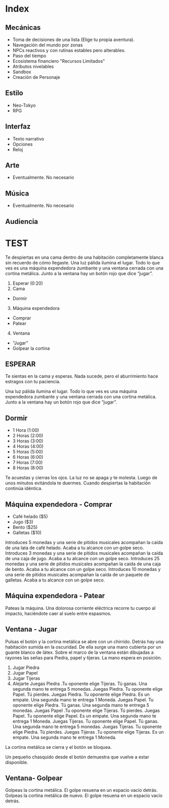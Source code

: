 # Index

## Mecánicas
- Toma de decisiones de una lista (Elige tu propia aventura).
- Navegación del mundo por zonas
- NPCs reactivos y con rutinas estables pero alterables.
- Paso del tiempo
- Ecosistema financiero "Recursos Limitados"
- Atributos nivelables
- Sandbox
- Creación de Personaje

## Estilo
- Neo-Tokyo
- RPG

## Interfaz
- Texto narrativo
- Opciones
- Reloj

## Arte
- Eventualmente. No necesario

## Música
- Eventualmente. No necesario

## Audiencia

# TEST
Te despiertas en una cama dentro de una habitación completamente blanca sin recuerdo de cómo llegaste. Una luz pálida ilumina el lugar. Todo lo que ves es una máquina expendedora zumbante y una ventana cerrada con una cortina metálica. Junto a la ventana hay un botón rojo que dice “jugar”.

1.	Esperar (0:20)
2.	Cama
-	Dormir
3.	Máquina expendedora
-	Comprar
-	Patear
4.	Ventana
-	“Jugar”
-	Golpear la cortina

## ESPERAR

Te sientas en la cama y esperas. Nada sucede, pero el aburrimiento hace estragos con tu paciencia.

Una luz pálida ilumina el lugar. Todo lo que ves es una máquina expendedora zumbante y una ventana cerrada con una cortina metálica. Junto a la ventana hay un botón rojo que dice “jugar”.

## Dormir
-	1 Hora (1:00)
-	2 Horas (2:00)
-	3 Horas (3:00)
-	4 Horas (4:00)
-	5 Horas (5:00)
-	6 Horas (6:00)
-	7 Horas (7:00)
-	8 Horas (8:00)

Te acuestas y cierras los ojos. La luz no se apaga y te molesta. Luego de unos minutos evitándola te duermes. Cuando despiertas la habitación continúa idéntica.

## Máquina expendedora - Comprar
-	Café helado ($5)
-	Jugo ($3)
-	Bento ($25)
-	Galletas ($10)

Introduces 5 monedas y una serie de pitidos musicales acompañan la caída de una lata de café helado. Acaba a tu alcance con un golpe seco.
Introduces 3 monedas y una serie de pitidos musicales acompañan la caída de una caja de jugo. Acaba a tu alcance con un golpe seco.
Introduces 25 monedas y una serie de pitidos musicales acompañan la caída de una caja de bento. Acaba a tu alcance con un golpe seco.
Introduces 10 monedas y una serie de pitidos musicales acompañan la caída de un paquete de galletas. Acaba a tu alcance con un golpe seco.

## Máquina expendedora - Patear
Pateas la máquina. Una dolorosa corriente eléctrica recorre tu cuerpo al impacto, haciéndote caer al suelo entre espasmos.

## Ventana - Jugar
Pulsas el botón y la cortina metálica se abre con un chirrido. Detrás hay una habitación sumida en la oscuridad. De ella surge una mano cubierta por un guante blanco de látex. Sobre el marco de la ventana están dibujadas a rayones las señas para Piedra, papel y tijeras. La mano espera en posición.
1.	Jugar Piedra 
2.	Jugar Papel
3.	Jugar Tijeras
4.	Alejarte
Juegas Piedra .Tu oponente elige Tijeras. Tú ganas. Una segunda mano te entrega 5 monedas.
Juegas Piedra. Tu oponente elige Papel. Tú pierdes.
Juegas Piedra. Tu oponente elige Piedra. Es un empate. Una segunda mano te entrega 1 Moneda.
Juegas Papel. Tu oponente elige Piedra. Tú ganas. Una segunda mano te entrega 5 monedas.
Juegas Papel .Tu oponente elige Tijeras. Tú pierdes.
Juegas Papel. Tu oponente elige Papel. Es un empate. Una segunda mano te entrega 1 Moneda.
Juegas Tijeras. Tu oponente elige Papel. Tú ganas. Una segunda mano te entrega 5 monedas.
Juegas Tijeras. Tu oponente elige Piedra. Tú pierdes.
Juegas Tijeras .Tu oponente elige Tijeras. Es un empate. Una segunda mano te entrega 1 Moneda.

La cortina metálica se cierra y el botón se bloquea.

Un pequeño chasquido desde el botón demuestra que vuelve a estar disponible.

## Ventana- Golpear
Golpeas la cortina metálica. El golpe resuena en un espacio vacío detrás.
Golpeas la cortina metálica de nuevo. El golpe resuena en un espacio vacío detrás.
